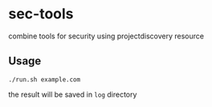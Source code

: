 # sec-tools
combine tools for security using projectdiscovery resource

## Usage
```shell
./run.sh example.com
```

the result will be saved in `log` directory